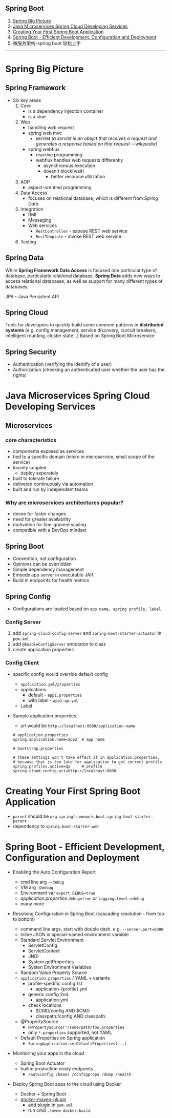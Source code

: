 Spring Boot
---
1. [Spring Big Picture](#spring-big-picture)
1. [Java Microservices Spring Cloud Developing Services](#java-microservices-spring-cloud-developing-services)
1. [Creating Your First Spring Boot Application](#creating-your-first-spring-boot-application)
1. [Spring Boot - Efficient Development, Configuration and Deployment](#spring-boot---efficient-development-configuration-and-deployment)
1. 微服务架构-spring boot 轻松上手

----------------------

# Spring Big Picture

## Spring Framework
* Six key areas
  1. Core
      * is a dependency injection container
      * is a clue
  2. Web
      * handling web requext
      * spring web mvc
        * servlet _(a servlet is an obejct that receives a request and generates a response based on that request --wikipedia)_
      * spring webflux
        * reactive programming
        * webflux handles web requests differently
          * asynchronous execution
          * doesn't block(wait)
            * better resource utilization
  3. AOP 
      * aspect-orentied programming
  4. Data Access
      * focuses on relational database, which is different from _Spring Data_
  5. Integration
      * RMI
      * Messaging
      * Web services
        * `RestController` - expose REST web service
        * `RestTemplate` - invoke REST web service
  6. Testing

## Spring Data  
While **Spring Framework Data Access** is focused one particular type of database, particularly relational database.
**Spring Data** adds new ways to access relational databases, as well as support for many different types of databases. 

JPA - Java Persistent API

## Spring Cloud
Tools for developers to quickly build some common patterns in **distributed systems** (e.g. config management, service discovery, curcuit breakers, intelligent rounting, cluster state...)
Based on Spring Boot
Microservice

## Spring Security
* Authentication (verifying the identify of a user) 
* Authorization (checking an authenticated user whether the user has the rights)



# Java Microservices Spring Cloud Developing Services

## Microservices
### core characteristics
* components exposed as services
* tied to a specific domain (micro in microservice, small scope of the service)
* loosely coupled
  * deploy seperately
* built to tolerate failure
* delivered continuously via automation
* built and run by independent teams

### Why are microservices architectures popular?
  * desire for faster changes
  * need for greater availability
  * motivation for fine-grained scaling
  * compatible with a DevOps mindset

## Spring Boot
* Convention, not configuration
* Opinions can be overridden
* Simple dependency management
* Embeds app server in executable JAR
* Build in endpoints for health metrics

## Spring Config
* Configurations are loaded based on `app name, spring profile, label`

### Config Server
1. add `spring-cloud-config-server` and `spring-boot-starter-actuator` in `pom.xml`
2. add `@EnableConfigServer` annotaton to class
3. create application properties 

### Config Client
* specific config would override default config
  * `application.yml/properties`
  * applications 
    * default - `app1.properties`
    * with label - `app1-qa.yml`
  * Label
* Sample application.properties
  * url would be `http://localhost:8080/application-name`
  ```
  # application.properties
  spring.application.name=app2  # app name
  ```
  
  ```
  # bootstrap.properties

  # these settings won't take effect if in application.properties, 
  # because that is too late for application to get correct profile
  spring.profiles.active=qa     # profile
  spring.cloud.config.uri=http://localhost:8080
  ```























# Creating Your First Spring Boot Application
* `parent` should be `org.springframework.boot.spring-boot-starter-parent`
* dependency to `spring-boot-starter-web`


# Spring Boot - Efficient Development, Configuration and Deployment
* Enabling the Auto Configuration Report
  * cmd line arg `--debug`
  * VM arg `-Ddebug`
  * Environment var `export DEBUG=true`
  * _application.properties_ `debug=true` or `logging.level.=debug`
  * many more

* Resolving Configuration in Spring Boot (cascading resolution - from top to bottom)
  * command line args, start with double dash. e.g. `--server.port=8080`
  * Inline JSON in special-named environment variable
  * Standard Servlet Environment
    * ServletConfig
    * ServletContext
    * JNDI
    * System.getProperties
    * Systen Environment Variables
  * Random Value Property Source    
  * `application.properties` / YAML + variants
    * profile-spedific config 1st
      * application-{profile}.yml   
    * generic config 2nd
      * application.yml
    * check locations
      * $CMD/config AND $CMD
      * classpath:/config AND classpath:
  * @PropertySource
    * `@PropertySource("/some/path/foo.properties`
    * only `*.properties` supported, not YAML
  * Default Properties on Spring application
    * `SpringApplication.setDefaultProperties(...)`

* Monitoring your apps in the cloud
  * Spring Boot Actuator
  * builtin production ready endpoints
    * `/autoconfig /beans /configprops /dump /health`

* Deploy Spring Boot apps to the cloud using Docker
  * Docker + Spring Boot
  * [docker-maven-plugin](https://github.com/spotify/docker-maven-plugin)
    * add plugin in `pom.xml`
    * run cmd `./mvnw docker:build`

